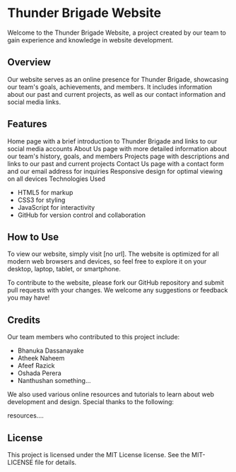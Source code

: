 # Thunder Brigade Website

Welcome to the Thunder Brigade Website, a project created by our team to gain experience and knowledge in website development.

## Overview

Our website serves as an online presence for Thunder Brigade, showcasing our team's goals, achievements, and members. It includes information about our past and current projects, as well as our contact information and social media links.

## Features

Home page with a brief introduction to Thunder Brigade and links to our social media accounts
About Us page with more detailed information about our team's history, goals, and members
Projects page with descriptions and links to our past and current projects
Contact Us page with a contact form and our email address for inquiries
Responsive design for optimal viewing on all devices
Technologies Used

- HTML5 for markup
- CSS3 for styling
- JavaScript for interactivity
- GitHub for version control and collaboration

## How to Use

To view our website, simply visit [no url]. The website is optimized for all modern web browsers and devices, so feel free to explore it on your desktop, laptop, tablet, or smartphone.

To contribute to the website, please fork our GitHub repository and submit pull requests with your changes. We welcome any suggestions or feedback you may have!

## Credits

Our team members who contributed to this project include:

- Bhanuka Dassanayake
- Atheek Naheem
- Afeef Razick
- Oshada Perera
- Nanthushan something...

We also used various online resources and tutorials to learn about web development and design. Special thanks to the following:

resources....

## License

This project is licensed under the MIT License license. See the MIT-LICENSE file for details.
